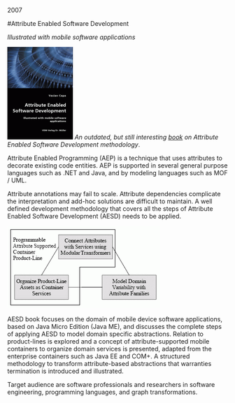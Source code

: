 2007

#Attribute Enabled Software Development

<!--- tags: book -->

*Illustrated with mobile software applications*

![@left@](r/book-aesd/aesd-book-cover.gif) *An outdated, but still interesting [book](http://www.bookbutler.com/search?isbn=978-3836410168) on Attribute Enabled Software Development methodology*.

Attribute Enabled Programming (AEP) is a technique that uses attributes to decorate existing code entities. AEP is supported in several general purpose languages such as .NET and Java, and by modeling languages such as MOF / UML.

Attribute annotations may fail to scale. Attribute dependencies complicate the interpretation and add-hoc solutions are difficult to maintain. A well defined development methodology that covers all the steps of Attribute Enabled Software Development (AESD) needs to be applied.

![](r/book-aesd/aesd.gif)

AESD book focuses on the domain of mobile device software applications, based on Java Micro Edition (Java ME), and discusses the complete steps of applying AESD to model domain specific abstractions. Relation to product-lines is explored and a concept of attribute-supported mobile containers to organize domain services is presented, adapted from the enterprise containers such as Java EE and COM+. A structured methodology to transform attribute-based abstractions that warranties termination is introduced and illustrated.

Target audience are software professionals and researchers in software engineering, programming languages, and graph transformations.
